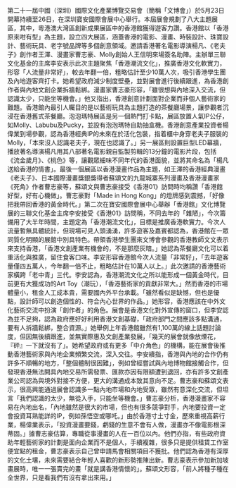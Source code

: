第二十一屆中國（深圳）國際文化產業博覽交易會（簡稱「文博會」）於5月23日開幕持續至26日，在深圳寶安國際會展中心舉行。本屆展會規劃了八大主題展區，其中，粵港澳大灣區創新成果展區中的香港館獲得遊客力讚。香港館以「香港原來咁有型」為主題，設立四大展區，涵蓋香港的電影、漫畫、時裝設計、珠寶設計、藝術玩具、老字號品牌等多個創意領域。邀請香港著名電影導演楊凡、《老夫子》創作者王澤、漫畫家曹志豪、Molly創始人王信明來場簽名助陣。主辦單三聯文化基金的主席李安表示此次主題聚焦「香港潮流文化」，推廣香港文化軟實力，形容「人流量非常好」，較去年翻一倍，粗略估計至少10萬人次，吸引香港學生團及內地遊客齊打卡。她希望政府減少制度壁壘，並對展會進行後續跟進，為香港創作者與內地文創企業拆牆鬆綁。漫畫家曹志豪形容，「雖很想與內地深入交流，但認識太少，只能坐等機會。」他又指出，香港創意計劃面對企業而非個人藝術家的難題。香港館內最引人矚目的是以藝術玩具為主題打造的茶餐廳場景，讓參觀者沉浸在香港舊式茶餐廳。泡泡瑪特展區是另一個熱門打卡點，展區放置人氣IP公仔，如Molly、Labubu及Pucky，並設有泡泡瑪特自助抽盒機。香港創意產業投資者楊偉業到場參觀，認為香港經典IP的未來在於活化包裝，指着櫃中身穿老夫子服裝的Molly，「本來沒人認識老夫子，現在也認識了。」另一展區則設置巨型LED幕牆，播放著名導演楊凡用其八部著名電影親自監製剪輯的13分鐘的電影片段，包括《流金歲月》、《桃色》等，讓觀眾細味不同年代的香港面貌，並將其命名為「楊凡送給香港的情書」。最後一個展區以香港漫畫作品為主題，如王澤的香港經典漫畫《老夫子》、日本國際漫畫獎銀獎得者蘇頌文的九龍城寨系列漫畫及香港漫畫家《死角》作者曹志豪等，蘇頌文與曹志豪接受《香港01》訪問時均稱讚「香港館好型，好有心機做」。曹志豪對「Made in Hong Kong」的燈牌感到震撼，「好像把我帶回香港的黃金時代。」第二次在寶安國際會展中心舉辦「香港館」文化博覽展的三聯文化基金主席李安接受《香港01》訪問稱，不同去年的「雜陋」，今次籌備用了大半年時間，主題定為「香港潮流文化」，目標是推廣香港軟實力。今次人流量暫無具體統計，但現場可見人頭湧湧，許多遊客及嘉賓都認為，香港館在一眾同質化明顯的展館中別具特色。帶領香港學生團來文博會參觀的香港教師文文表示來支持香港，「香港文創產業有機會的，不是那麼灰暗。」她認為茶餐廳文化可以着重活化與推廣，留住食客口味。李安形容香港館今次人流量「非常好」，「去年遊客量僅四五萬人，今年翻一倍不止，粗略估計在10萬人以上。」此次邀請的香港藝術家橫跨「老中青」三代。李安認為，香港潮流文化之所以能形成一個黃金時代，目前更有大獲成功的Art Toy（潮玩），「香港藝術家的貢獻非常大。」然而香港的市場體量小，租金人工成本貴，需要國內外平台承載。「雖然看似是缺憾，但也是優點，設計師可以創造個性的、符合內心世界的作品。」她形容，香港應該在中外文化藝術交流中扮演「創作者」的角色。展會是香港文化對外宣傳的窗口，但李安認為並不足夠，認為政府應好好利用香港文創基礎，「政府部門之間應該多點溝通，要有人拆牆鬆綁，整合資源。」她舉例上年香港館雖然有1,100萬的線上話題討論度，但因無後續跟進，並無實際惠及文創產業發展，「幾天的展會就像放煙花，『砰』一下就沒有了」。她希望政府或有更多「中介角色」的機構，能在展會後推動香港藝術家與內地企業頻繁交流，深入交往。李安續指，香港與內地的合作仍有許多不順暢的地方，「整個體制很困難」，例如曾經嘗試與內地博物館接觸合作，但發現香港無法開具內地交易所需發票、匯款亦因有限額遭到退回，亦有許多文創產業公司認為與境外對接不方便，更大的溝通成本致其意向不足。曹志豪和蘇頌文表示，很高興能通過展會認識多一點內地市場和內地受眾，雖然有意深化交流，但坦言「我們認識的太少，無從入手，只能坐等機會。」曹志豪分析，香港漫畫家不容易在內地出名，「內地雖然是很大的市場，但也有很多競爭對手，內地要投資一定會投資耳熟能詳的IP，例如孫悟空或哪吒。」由於香港寸土寸金，歷來重視高薪行業，楊偉業表示，「投資漫畫要錢，虧錢的生意不會有人做，漫畫亦不像電影根深蒂固。」據曹志豪估算，專職從事漫畫的人在一百位以內。他們亦指，有些政府資助年輕藝術家的計劃是面向企業而不是個人，手續複雜，很多只是提供租賃工作室便宜點的租金，曹志豪表示自己曾申請馬會相關項目不獲批。他們認為香港有深厚的文化土壤，未來需要結合年輕人喜歡的新形勢推陳出新。曹志豪表示參加新加坡畫展時，唯一一張賣完的畫「就是講香港情懷的」。蘇頌文形容，「前人將種子種在全世界，只是看我們有沒有拿出來用。」